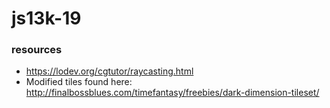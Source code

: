 # js13k-19



### resources
- https://lodev.org/cgtutor/raycasting.html
- Modified tiles found here: http://finalbossblues.com/timefantasy/freebies/dark-dimension-tileset/
